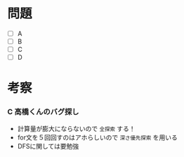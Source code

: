 # 問題
* [ ] A
* [ ] B
* [ ] C
* [ ] D

# 考察
###  C 高橋くんのバグ探し
- 計算量が膨大にならないので `全探索` する！
- for文を５回回すのはアホらしいので `深さ優先探索` を用いる
- DFSに関しては要勉強